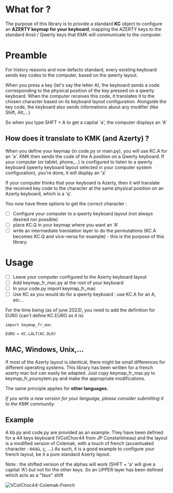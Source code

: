 # What for ?

The purpose of this library is to provide a standard **KC** object to configure an **AZERTY keymap for your keyboard**, mapping the AZERTY keys to the standard Ansii / Qwerty keys that KMK will communicate to the computer.

# Preamble

For history reasons and now defacto standard, every existing keyboard sends key codes to the computer, based on the qwerty layout.

When you press a key (let's say the letter A), the keyboard sends a code corresponding to the physical position of the key pressed on a qwerty keyboard.
When the computer receives this code, it translates it to the chosen character based on its keyboard layout configuration.
Alongside the key code, the keyboard also sends informations about any modifier (like Shift, Alt,...)

So when you type SHFT + A to get a capital 'a', the computer displays an 'A'

## How does it translate to KMK (and Azerty) ?

When you define your keymap (in code.py or main.py), you will use KC.A for an 'a'. KMK then sends the code of the A position on a Qwerty keyboard. If your computer (or tablet, phone,...) is configured to listen to a qwerty keyboard (qwerty keyboard layout selected in your computer system configuration), you're done, it will display an 'a'

If your computer thinks that your keyboard is Azerty, then it will translate the received key code to the character at the same physical position on an Azerty keyboard, which is a 'q'.

You now have three options to get the correct character :

- [ ] Configure your computer to a qwerty keyboard layout (not always desired nor possible)
- [ ] place KC.Q in your keymap where you want an 'A'
- [ ] write an intermediate translation layer to do the permutations (KC.A becomes KC.Q and vice-versa for example) - this is the purpose of this library.

# Usage

- [ ] Leave your computer configured to the Azerty keyboard layout
- [ ] Add keymap\_fr\_mac.py at the root of your keyboard
- [ ] In your code.py import keymap\_fr\_mac
- [ ] Use KC as you would do for a qwerty keyboard : use KC.A for an A, etc...

For the time being (as of june 2023), you need to add the definition for EURO (can't define KC.EURO as it is)

`import keymap_fr_mac`

`EURO = KC.LALT(KC.DLR)`

## MAC, Windows, Unix,...

If most of the Azerty layout is identical, there might be small differences for different operating systems.
This library has been written for a french azerty mac but can easily be adapted. Just copy keymap\_fr\_mac.py to keymap\_fr\_yoursytem.py and make the appropriate modifications.

The same principle applies for **other languages.**

*If you write a new version for your language, please consider submitting it to the KMK community.*

## Example

A kb.py and code.py are provided as an example. They have been defined for a 44 keys keyboard (VColChoc44 from JP Constantineau) and the layout is a modified version of Colemak, with a touch of french (accentuated character : éèàù, ç, ...)
As such, it is a good example to configure your french layout, be it a pure standard Azerty layout.

Note : the shifted version of the alphas will work (SHFT + 'a' will give a capital 'A') but not for the other keys. So an UPPER layer has been defined which acts as a "faux" shift

![VColChoc44-Colemak-French](https://github.com/Taolu-03/Azerty-keymap-interface/assets/103272982/20189070-eec9-4c8a-948a-5ae681a1ff86)

